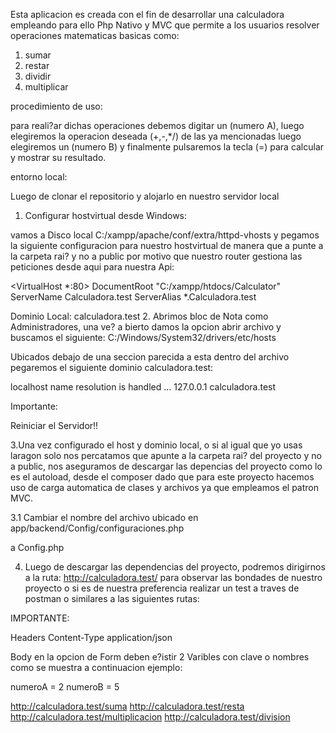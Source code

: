 Esta aplicacion es creada con el fin de desarrollar una calculadora empleando
para ello Php Nativo y MVC que permite a los usuarios resolver operaciones 
matematicas basicas como:

1. sumar
2. restar
3. dividir
4. multiplicar

procedimiento de uso:

para reali?ar dichas operaciones debemos digitar un (numero A), luego
elegiremos la operacion deseada (+,-,*/) de las ya mencionadas luego elegiremos
un (numero B) y finalmente pulsaremos la tecla (=) para calcular y mostrar su resultado.

entorno local:

Luego de clonar el repositorio y alojarlo en nuestro servidor local

1. Configurar hostvirtual desde Windows:

vamos a Disco local C:/xampp/apache/conf/extra/httpd-vhosts 
y pegamos la siguiente configuracion para nuestro hostvirtual 
de manera que a punte a la carpeta rai? y no a public 
por motivo que nuestro router gestiona las peticiones desde aqui 
para nuestra Api:

<VirtualHost *:80> 
    DocumentRoot "C:/xampp/htdocs/Calculator"
    ServerName Calculadora.test
    ServerAlias *.Calculadora.test
</VirtualHost>


Dominio Local: calculadora.test
2. Abrimos bloc de Nota como Administradores, una ve? a bierto damos la opcion abrir archivo
y buscamos el siguiente: C:/Windows/System32/drivers/etc/hosts

Ubicados debajo de una seccion parecida a esta dentro del archivo 
pegaremos el siguiente dominio calculadora.test:

localhost name resolution is handled ...
127.0.0.1          calculadora.test


Importante:

Reiniciar el Servidor!!

3.Una vez configurado el host y dominio local, o si al igual que yo usas laragon solo nos percatamos 
que apunte a la carpeta rai? del proyecto y no a public, nos aseguramos de descargar las 
depencias del proyecto como lo es el autoload, desde el composer dado que para este proyecto
hacemos uso de carga automatica de clases y archivos ya que empleamos el patron MVC.

3.1 Cambiar el nombre del archivo ubicado
en
app/backend/Config/configuraciones.php

a Config.php

4. Luego de descargar las dependencias del proyecto, podremos dirigirnos a la ruta: http://calculadora.test/
para observar las bondades de nuestro proyecto o si es de nuestra preferencia realizar un test 
a traves de postman o similares a las siguientes rutas:


IMPORTANTE:



Headers
Content-Type application/json

Body en la opcion de Form deben e?istir 2 Varibles con clave o nombres 
como se muestra a continuacion ejemplo:

numeroA = 2
numeroB = 5

http://calculadora.test/suma
http://calculadora.test/resta
http://calculadora.test/multiplicacion
http://calculadora.test/division



